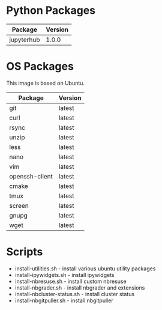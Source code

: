 # Python Packages

| Package    | Version |
| ---------- | ------- |
| jupyterhub | 1.0.0   |

# OS Packages

This image is based on Ubuntu.

| Package        | Version |
| -------------- | ------- |
| git            | latest  |
| curl           | latest  |
| rsync          | latest  |
| unzip          | latest  |
| less           | latest  |
| nano           | latest  |
| vim            | latest  |
| openssh-client | latest  |
| cmake          | latest  |
| tmux           | latest  |
| screen         | latest  |
| gnupg          | latest  |
| wget           | latest  |

# Scripts

* install-utilities.sh - install various ubuntu utility packages
* install-ipywidgets.sh - install ipywidgets
* install-nbresuse.sh - install custom nbresuse
* install-nbgrader.sh - install nbgrader and extensions
* install-nbcluster-status.sh - install cluster status
* install-nbgitpuller.sh - install nbgitpuller
